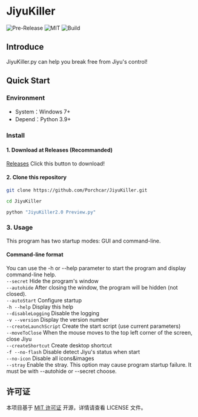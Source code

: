# JiyuKiller

<!-- 可选：顶部徽章区域（推荐放核心信息，如版本、许可证、构建状态等） -->
![Pre-Release](https://img.shields.io/badge/Preview-v2.0.0-red)
![MIT](https://img.shields.io/badge/许可证-MIT-green)
![Build](https://img.shields.io/badge/构建-通过-brightgreen)


## Introduce
JiyuKiller.py can help you break free from Jiyu's control!   


## Quick Start
### Environment
<!-- 列出运行项目的基础环境，如系统、依赖版本等 -->
- System：Windows 7+
- Depend：Python 3.9+


### Install
<!-- 提供简洁的安装命令或操作流程 -->
#### 1. Download at Releases (Recommanded)
[Releases](https://github.com/Porchcar/JiyuKiller/releases)
Click this button to download!
#### 2. Clone this repository
```bash
git clone https://github.com/Porchcar/JiyuKiller.git

cd JiyuKiller

python "JiyuKiller2.0 Preview.py"
```


### 3. Usage
This program has two startup modes: GUI and command-line.   
#### Command-line format
You can use the -h or --help parameter to start the program and display command-line help.   
`--secret` Hide the program's window     
`--autohide` After closing the window, the program will be hidden (not closed).   
`--autoStart` Configure startup   
`-h --help` Display this help   
`--disableLogging` Disable the logging   
`-v --version` Display the version number   
`--createLaunchScript` Create the start script (use current parameters)   
`--moveToClose` When the mouse moves to the top left corner of the screen, close Jiyu   
`--createShortcut` Create desktop shortcut   
`-f --no-flash` Disable detect Jiyu's status when start   
`--no-icon` Disable all icons&images   
`--stray` Enable the stray. This option may cause program startup failure. It must be with --autohide or --secret choose.

## 许可证
<!-- 明确项目许可证类型 -->
本项目基于 [MIT 许可证](LICENSE) 开源，详情请查看 LICENSE 文件。
